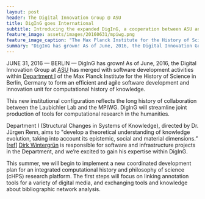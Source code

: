 ```yaml
---
layout: post
header: The Digital Innovation Group @ ASU
title: DigInG goes International
subtitle: Introducing the expanded DigInG, a cooperation between ASU and the Max Planck Institute for the History of Science
feature_image: assets/images/20160631/mpiwg.png
feature_image_caption: "The Max Planck Institute for the History of Science in Berlin, Germany"
summary: "DigInG has grown! As of June, 2016, the Digital Innovation Group at ASU has merged with software development activities within Department I of the Max Planck Institute for the History of Science in Berlin, Germany to form an efficient and agile software development and innovation unit for computational history of knowledge."
---
```


JUNE 31, 2016 — BERLIN — DigInG has grown! As of June, 2016, the Digital Innovation Group at [ASU](http://diging.asu.edu/index.html) has merged with software development activities within [Department I](https://www.mpiwg-berlin.mpg.de/en/content/Departments-and-Groups) of the Max Planck Institute for the History of Science in Berlin, Germany to form an efficient and agile software development and innovation unit for computational history of knowledge.

This new institutional configuration reflects the long history of collaboration between the Laubichler Lab and the MPIWG. DigInG will streamline joint production of tools for computational research in the humanities.

Department I (Structural Changes in Systems of Knowledge), directed by Dr. Jürgen Renn, aims to "develop a theoretical understanding of knowledge evolution, taking into account its epistemic, social and material dimensions.” [[ref](https://www.mpiwg-berlin.mpg.de/en/users/renn)] [Dirk Wintergrün](https://www.mpiwg-berlin.mpg.de/en/users/dwinter) is responsible for software and infrastructure projects in the Department, and we’re excited to gain his expertise within DigInG.

This summer, we will begin to implement a new coordinated development plan for an integrated computational history and philosophy of science (cHPS) research platform. The first steps will focus on linking annotation tools for a variety of digital media, and exchanging tools and knowledge about bibliographic network analysis.
